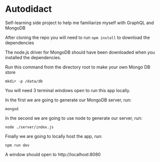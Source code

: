 # Autodidact
Self-learning side project to help me familiarize myself with GraphQL and MongoDB

After cloning the repo you will need to run ``npm install`` to download the dependencies

The node.js driver for MongoDB should have been downloaded when you installed the dependencies.

Run this command from the directory root to make your own Mongo DB store

```mkdir -p /data/db```

You will need 3 terminal windows open to run this app locally.

In the first we are going to generate our MongoDB server, run:

```mongod```

In the second we are going to use node to generate our server, run:

```node ./server/index.js```

Finally we are going to locally host the app, run:

```npm run dev```

A window should open to http://localhost:8080